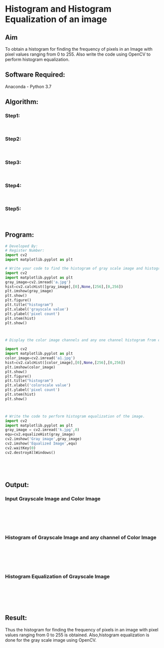 # Histogram and Histogram Equalization of an image
## Aim
To obtain a histogram for finding the frequency of pixels in an Image with pixel values ranging from 0 to 255. Also write the code using OpenCV to perform histogram equalization.

## Software Required:
Anaconda - Python 3.7

## Algorithm:
### Step1:
<br>

### Step2:
<br>

### Step3:
<br>

### Step4:
<br>

### Step5:
<br>

## Program:
```python
# Developed By:
# Register Number:
import cv2
import matplotlib.pyplot as plt

# Write your code to find the histogram of gray scale image and histogram of gray scale image. 
import cv2
import matplotlib.pyplot as plt
gray_image=cv2.imread('a.jpg')
hist=cv2.calcHist([gray_image],[0],None,[256],[0,256])
plt.imshow(gray_image)
plt.show()
plt.figure()
plt.title("histogram")
plt.xlabel('grayscale value')
plt.ylabel('pixel count')
plt.stem(hist)
plt.show()



# Display the color image channels and any one channel histogram from color image

import cv2
import matplotlib.pyplot as plt
color_image=cv2.imread('a1.jpg')
hist=cv2.calcHist([color_image],[0],None,[256],[0,256])
plt.imshow(color_image)
plt.show()
plt.figure()
plt.title("histogram")
plt.xlabel('colorscale value')
plt.ylabel('pixel count')
plt.stem(hist)
plt.show()



# Write the code to perform histogram equalization of the image. 
import cv2
import matplotlib.pyplot as plt
gray_image = cv2.imread('k.jpg',0)
equ=cv2.equalizeHist(gray_image)
cv2.imshow('Gray image',gray_image)
cv2.imshow('Equalized Image',equ)
cv2.waitKey(0)
cv2.destroyAllWindows()






```
## Output:
### Input Grayscale Image and Color Image
<br>
<br>
<br>
<br>

### Histogram of Grayscale Image and any channel of Color Image
<br>
<br>
<br>
<br>

### Histogram Equalization of Grayscale Image
<br>
<br>
<br>
<br>

## Result: 
Thus the histogram for finding the frequency of pixels in an image with pixel values ranging from 0 to 255 is obtained. Also,histogram equalization is done for the gray scale image using OpenCV.
